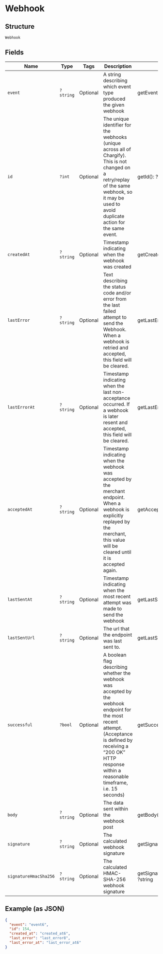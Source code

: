 
# Webhook

## Structure

`Webhook`

## Fields

| Name | Type | Tags | Description | Getter | Setter |
|  --- | --- | --- | --- | --- | --- |
| `event` | `?string` | Optional | A string describing which event type produced the given webhook | getEvent(): ?string | setEvent(?string event): void |
| `id` | `?int` | Optional | The unique identifier for the webhooks (unique across all of Chargify). This is not changed on a retry/replay of the same webhook, so it may be used to avoid duplicate action for the same event. | getId(): ?int | setId(?int id): void |
| `createdAt` | `?string` | Optional | Timestamp indicating when the webhook was created | getCreatedAt(): ?string | setCreatedAt(?string createdAt): void |
| `lastError` | `?string` | Optional | Text describing the status code and/or error from the last failed attempt to send the Webhook. When a webhook is retried and accepted, this field will be cleared. | getLastError(): ?string | setLastError(?string lastError): void |
| `lastErrorAt` | `?string` | Optional | Timestamp indicating when the last non-acceptance occurred. If a webhook is later resent and accepted, this field will be cleared. | getLastErrorAt(): ?string | setLastErrorAt(?string lastErrorAt): void |
| `acceptedAt` | `?string` | Optional | Timestamp indicating when the webhook was accepted by the merchant endpoint. When a webhook is explicitly replayed by the merchant, this value will be cleared until it is accepted again. | getAcceptedAt(): ?string | setAcceptedAt(?string acceptedAt): void |
| `lastSentAt` | `?string` | Optional | Timestamp indicating when the most recent attempt was made to send the webhook | getLastSentAt(): ?string | setLastSentAt(?string lastSentAt): void |
| `lastSentUrl` | `?string` | Optional | The url that the endpoint was last sent to. | getLastSentUrl(): ?string | setLastSentUrl(?string lastSentUrl): void |
| `successful` | `?bool` | Optional | A boolean flag describing whether the webhook was accepted by the webhook endpoint for the most recent attempt. (Acceptance is defined by receiving a “200 OK” HTTP response within a reasonable timeframe, i.e. 15 seconds) | getSuccessful(): ?bool | setSuccessful(?bool successful): void |
| `body` | `?string` | Optional | The data sent within the webhook post | getBody(): ?string | setBody(?string body): void |
| `signature` | `?string` | Optional | The calculated webhook signature | getSignature(): ?string | setSignature(?string signature): void |
| `signatureHmacSha256` | `?string` | Optional | The calculated HMAC-SHA-256 webhook signature | getSignatureHmacSha256(): ?string | setSignatureHmacSha256(?string signatureHmacSha256): void |

## Example (as JSON)

```json
{
  "event": "event6",
  "id": 154,
  "created_at": "created_at6",
  "last_error": "last_error8",
  "last_error_at": "last_error_at6"
}
```

